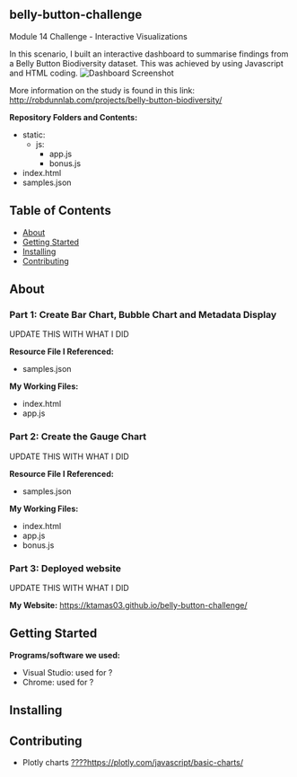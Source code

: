 ## belly-button-challenge
Module 14 Challenge - Interactive Visualizations

In this scenario, I built an interactive dashboard to summarise findings from a Belly Button Biodiversity dataset. This was achieved by using Javascript and HTML coding.
![Dashboard Screenshot](https://github.com/KTamas03/belly-button-challenge/assets/132874272/bf225084-b773-40d9-ae11-ae09ff303a6c)

More information on the study is found in this link: http://robdunnlab.com/projects/belly-button-biodiversity/ 

**Repository Folders and Contents:**
- static:
  - js:
    - app.js
    - bonus.js
- index.html
- samples.json


## Table of Contents

- [About](#about)
- [Getting Started](#getting-started)
- [Installing](#installing)
- [Contributing](#contributing)

## About
### Part 1: Create Bar Chart, Bubble Chart and Metadata Display

UPDATE THIS WITH WHAT I DID

**Resource File I Referenced:**
  - samples.json

**My Working Files:**
  - index.html
  - app.js

### Part 2: Create the Gauge Chart

UPDATE THIS WITH WHAT I DID

**Resource File I Referenced:**
  - samples.json

**My Working Files:**
  - index.html
  - app.js
  - bonus.js

### Part 3: Deployed website

UPDATE THIS WITH WHAT I DID

**My Website:**
https://ktamas03.github.io/belly-button-challenge/

## Getting Started

**Programs/software we used:**
 - Visual Studio: used for ?
 - Chrome: used for ?

## Installing

## Contributing

- Plotly charts [????](https://plotly.com/javascript/basic-charts/)https://plotly.com/javascript/basic-charts/
